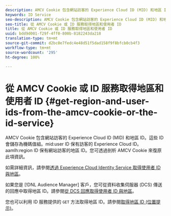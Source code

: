 ```yaml
---
description: AMCV Cookie 包含網站訪客的 Experience Cloud ID (MID) 和地區 ID。這些 ID 會儲存為機碼值組。mid user ID 保有訪客的 Experience Cloud ID。aamlh region ID 保有網站訪客的地區 ID。您可透過剖析 AMCV Cookie 來復原此項資訊。
keywords: ID Service
seo-description: AMCV Cookie 包含網站訪客的 Experience Cloud ID (MID) 和地區 ID。這些 ID 會儲存為機碼值組。mid user ID 保有訪客的 Experience Cloud ID。aamlh region ID 保有網站訪客的地區 ID。您可透過剖析 AMCV Cookie 來復原此項資訊。
seo-title: 從 AMCV Cookie 或 ID 服務取得地區和使用者 ID
title: 從 AMCV Cookie 或 ID 服務取得地區和使用者 ID
uuid: bdd9d001-f29f-4ff0-800b-8182243da218
translation-type: tm+mt
source-git-commit: d2bc0e7fedc4e48d51f5dad158f9f8bfcb0cb4f3
workflow-type: tm+mt
source-wordcount: '295'
ht-degree: 100%

---
```



# 從 AMCV Cookie 或 ID 服務取得地區和使用者 ID {#get-region-and-user-ids-from-the-amcv-cookie-or-the-id-service}

AMCV Cookie 包含網站訪客的 Experience Cloud ID (MID) 和地區 ID。這些 ID 會儲存為機碼值組。mid:user ID 保有訪客的 Experience Cloud ID。aamlh:region ID 保有網站訪客的地區 ID。您可透過剖析 AMCV Cookie 來復原此項資訊。

如需詳細資訊，請參閱[透過 Experience Cloud Identity Service 取得使用者 ID 與地區](https://docs.adobe.com/content/help/zh-Hant/audience-manager/user-guide/api-and-sdk-code/dcs/dcs-apis/dcs-mcid-ids.html)。

如果您是 [!DNL Audience Manager] 客戶，您可從資料收集伺服器 (DCS) 傳送的回應中取得地區 ID。請參閱[從 DCS 回應取得使用者 ID 與地區](https://docs.adobe.com/content/help/zh-Hant/audience-manager/user-guide/api-and-sdk-code/dcs/dcs-apis/dcs-aam-ids.html)。

您也可以利用 ID 服務提供的 `GET` 方法取得地區 ID。請參閱[取得地區 ID (位置提示)](../library/get-set/getlocationhint.md#reference-a761030ff06c4439946bb56febf42d4c)。
